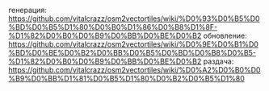 генерация:
https://github.com/vitalcrazz/osm2vectortiles/wiki/%D0%93%D0%B5%D0%BD%D0%B5%D1%80%D0%B0%D1%86%D0%B8%D1%8F-%D1%82%D0%B0%D0%B9%D0%BB%D0%BE%D0%B2
обновление:
https://github.com/vitalcrazz/osm2vectortiles/wiki/%D0%9E%D0%B1%D0%BD%D0%BE%D0%B2%D0%BB%D0%B5%D0%BD%D0%B8%D0%B5-%D1%82%D0%B0%D0%B9%D0%BB%D0%BE%D0%B2
раздача:
https://github.com/vitalcrazz/osm2vectortiles/wiki/%D0%A2%D0%B0%D0%B9%D0%BB%D1%81%D0%B5%D1%80%D0%B2%D0%B5%D1%80
